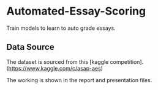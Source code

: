 # Automated-Essay-Scoring
Train models to learn to auto grade essays.

## Data Source
The dataset is sourced from this [kaggle competition].(https://www.kaggle.com/c/asap-aes)

The working is shown in the report and presentation files.
